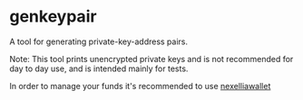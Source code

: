genkeypair
========

A tool for generating private-key-address pairs.

Note: This tool prints unencrypted private keys and is not recommended for day
to day use, and is intended mainly for tests.

In order to manage your funds it's recommended to use [nexelliawallet](../nexelliawallet)